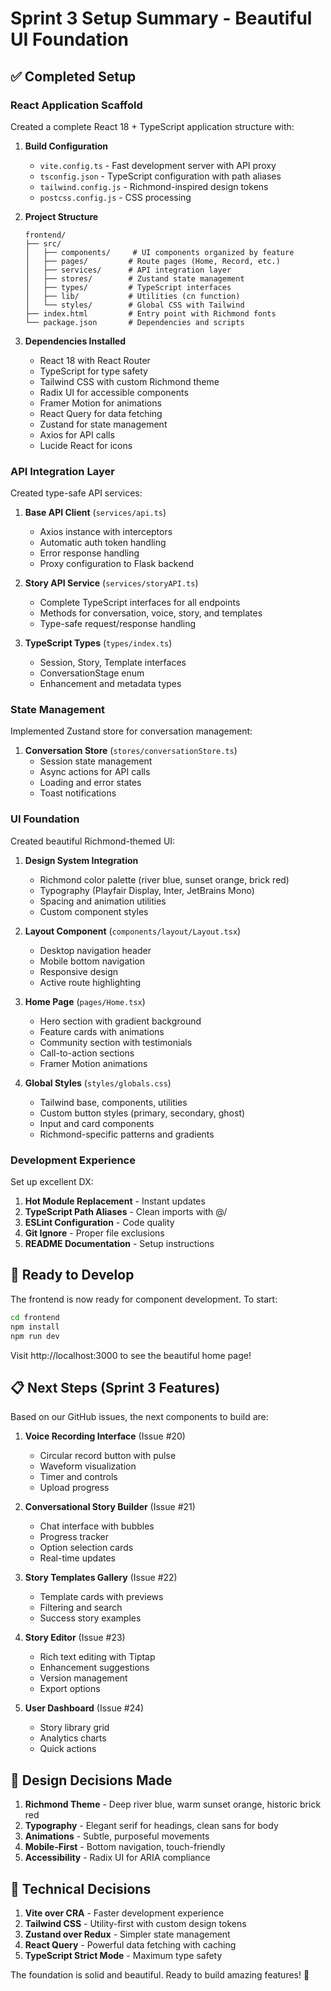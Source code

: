 # Sprint 3 Setup Summary - Beautiful UI Foundation

## ✅ Completed Setup

### React Application Scaffold
Created a complete React 18 + TypeScript application structure with:

1. **Build Configuration**
   - `vite.config.ts` - Fast development server with API proxy
   - `tsconfig.json` - TypeScript configuration with path aliases
   - `tailwind.config.js` - Richmond-inspired design tokens
   - `postcss.config.js` - CSS processing

2. **Project Structure**
   ```
   frontend/
   ├── src/
   │   ├── components/     # UI components organized by feature
   │   ├── pages/         # Route pages (Home, Record, etc.)
   │   ├── services/      # API integration layer
   │   ├── stores/        # Zustand state management
   │   ├── types/         # TypeScript interfaces
   │   ├── lib/           # Utilities (cn function)
   │   └── styles/        # Global CSS with Tailwind
   ├── index.html         # Entry point with Richmond fonts
   └── package.json       # Dependencies and scripts
   ```

3. **Dependencies Installed**
   - React 18 with React Router
   - TypeScript for type safety
   - Tailwind CSS with custom Richmond theme
   - Radix UI for accessible components
   - Framer Motion for animations
   - React Query for data fetching
   - Zustand for state management
   - Axios for API calls
   - Lucide React for icons

### API Integration Layer
Created type-safe API services:

1. **Base API Client** (`services/api.ts`)
   - Axios instance with interceptors
   - Automatic auth token handling
   - Error response handling
   - Proxy configuration to Flask backend

2. **Story API Service** (`services/storyAPI.ts`)
   - Complete TypeScript interfaces for all endpoints
   - Methods for conversation, voice, story, and templates
   - Type-safe request/response handling

3. **TypeScript Types** (`types/index.ts`)
   - Session, Story, Template interfaces
   - ConversationStage enum
   - Enhancement and metadata types

### State Management
Implemented Zustand store for conversation management:

1. **Conversation Store** (`stores/conversationStore.ts`)
   - Session state management
   - Async actions for API calls
   - Loading and error states
   - Toast notifications

### UI Foundation
Created beautiful Richmond-themed UI:

1. **Design System Integration**
   - Richmond color palette (river blue, sunset orange, brick red)
   - Typography (Playfair Display, Inter, JetBrains Mono)
   - Spacing and animation utilities
   - Custom component styles

2. **Layout Component** (`components/layout/Layout.tsx`)
   - Desktop navigation header
   - Mobile bottom navigation
   - Responsive design
   - Active route highlighting

3. **Home Page** (`pages/Home.tsx`)
   - Hero section with gradient background
   - Feature cards with animations
   - Community section with testimonials
   - Call-to-action sections
   - Framer Motion animations

4. **Global Styles** (`styles/globals.css`)
   - Tailwind base, components, utilities
   - Custom button styles (primary, secondary, ghost)
   - Input and card components
   - Richmond-specific patterns and gradients

### Development Experience
Set up excellent DX:

1. **Hot Module Replacement** - Instant updates
2. **TypeScript Path Aliases** - Clean imports with @/
3. **ESLint Configuration** - Code quality
4. **Git Ignore** - Proper file exclusions
5. **README Documentation** - Setup instructions

## 🚀 Ready to Develop

The frontend is now ready for component development. To start:

```bash
cd frontend
npm install
npm run dev
```

Visit http://localhost:3000 to see the beautiful home page!

## 📋 Next Steps (Sprint 3 Features)

Based on our GitHub issues, the next components to build are:

1. **Voice Recording Interface** (Issue #20)
   - Circular record button with pulse
   - Waveform visualization
   - Timer and controls
   - Upload progress

2. **Conversational Story Builder** (Issue #21)
   - Chat interface with bubbles
   - Progress tracker
   - Option selection cards
   - Real-time updates

3. **Story Templates Gallery** (Issue #22)
   - Template cards with previews
   - Filtering and search
   - Success story examples

4. **Story Editor** (Issue #23)
   - Rich text editing with Tiptap
   - Enhancement suggestions
   - Version management
   - Export options

5. **User Dashboard** (Issue #24)
   - Story library grid
   - Analytics charts
   - Quick actions

## 🎨 Design Decisions Made

1. **Richmond Theme** - Deep river blue, warm sunset orange, historic brick red
2. **Typography** - Elegant serif for headings, clean sans for body
3. **Animations** - Subtle, purposeful movements
4. **Mobile-First** - Bottom navigation, touch-friendly
5. **Accessibility** - Radix UI for ARIA compliance

## 🔧 Technical Decisions

1. **Vite over CRA** - Faster development experience
2. **Tailwind CSS** - Utility-first with custom design tokens
3. **Zustand over Redux** - Simpler state management
4. **React Query** - Powerful data fetching with caching
5. **TypeScript Strict Mode** - Maximum type safety

The foundation is solid and beautiful. Ready to build amazing features! 🚀